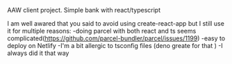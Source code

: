 AAW client project. Simple bank with react/typescript

I am well awared that you said to avoid using create-react-app but I still use it for multiple reasons:
-doing parcel with both react and ts seems complicated(https://github.com/parcel-bundler/parcel/issues/1199)
-easy to deploy on Netlify
-I'm a bit allergic to tsconfig files (deno greate for that )
-I always did it that way

